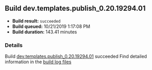 ## Build dev.templates.publish_0.20.19294.01
- **Build result:** `succeeded`
- **Build queued:** 10/21/2019 1:17:08 PM
- **Build duration:** 143.41 minutes
### Details
Build [dev.templates.publish_0.20.19294.01](https://winappstudio.visualstudio.com/web/build.aspx?pcguid=a4ef43be-68ce-4195-a619-079b4d9834c2&builduri=vstfs%3a%2f%2f%2fBuild%2fBuild%2f31520) succeeded
Find detailed information in the [build log files]()
